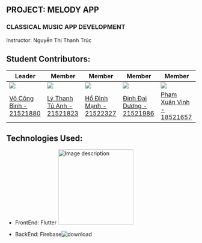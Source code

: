 ## PROJECT: MELODY APP

### CLASSICAL MUSIC APP DEVELOPMENT
Instructor: Nguyễn Thị Thanh Trúc
## Student Contributors:
| Leader  | Member | Member | Member | Member |
| ------------- | ------------- | --------------------------|------------------------|------------------------|
|  [![](https://avatars.githubusercontent.com/u/105732042?v=4)](https://github.com/vocongbinh)  | [![](https://avatars.githubusercontent.com/u/111514441?v=4)](https://github.com/phuochungus) |[![](https://avatars.githubusercontent.com/u/97241076?v=4)](https://github.com/ManhHoDinh)| [![](https://avatars.githubusercontent.com/u/100852896?v=4)](https://github.com/Daiduong1593572468) | [![](https://avatars.githubusercontent.com/u/107528091?s=96&v=4)](https://github.com/Ngan1808) |
| [Võ Công Bình - 21521880](https://github.com/vocongbinh) | [Lý Thanh Tú Anh - 21521823](https://github.com/anhtu193) |[Hồ Đình Mạnh - 21522327](https://github.com/ManhHoDinh)| [Đinh Đại Dương - 21521986](https://github.com/Daiduong1593572468) | [Phạm Xuân Vinh - 18521657](https://github.com/Ngan1808) |


## Technologies Used:
* FrontEnd: Flutter <img src="https://upload.wikimedia.org/wikipedia/commons/thumb/4/44/Google-flutter-logo.svg/2560px-Google-flutter-logo.svg.png" alt="Image description" width="200"/>

* BackEnd: Firebase![download](https://github.com/ManhHoDinh/Melody/assets/105732042/b003e7bd-08ee-4dba-9be1-ac165facf368)
